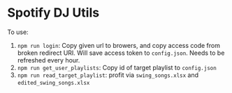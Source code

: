 # Spotify DJ Utils
To use:
1. `npm run login`: Copy given url to browers, and copy access code from broken redirect URI. Will save access token to `config.json`. Needs to be refreshed every hour.
2. `npm run get_user_playlists`: Copy id of target playlist to `config.json`
3. `npm run read_target_playlist`: profit via `swing_songs.xlsx` and `edited_swing_songs.xlsx`

